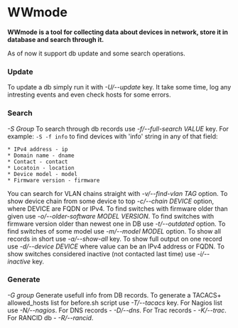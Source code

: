 WWmode
======

**WWmode is a tool for collecting data about devices in network, store it in
database and search through it.**

As of now it support db update and some search operations.

### Update

To update a db simply run it with *-U/--update* key. It take some time, log any
intresting events and even check hosts for some errors.

### Search

*-S Group*
To search through db records use *-f/--full-search VALUE* key. 
For example: `-S -f info` to find devices with 'info' string in any of that
field:
    
    * IPv4 address - ip
    * Domain name - dname 
    * Contact - contact
    * Locatoin - location
    * Device model - model
    * Firmware version - firmware

You can search for VLAN chains straight with *-v/--find-vlan TAG* option.
To show device chain from some device to top *-c/--chain DEVICE* option,
where DEVICE are FQDN or IPv4.
To find switches with firmware older than given use 
*-o/--older-software MODEL VERSION*.
To find switches with firmware version older than newest one in DB use
*-t/--outdated* option.
To find switches of some model use *-m/--model MODEL* option.
To show all records in short use *-a/--show-all* key. To show full output on one
record use *-d/--device DEVICE* where value can be an IPv4 address or FQDN. To show
switches considered inactive (not contacted last time) use *-i/--inactive* key.


### Generate

*-G group*
Generate usefull info from DB records. 
To generate a TACACS+ allowed\_hosts list for before.sh script use *-T/--tacacs* key.
For Nagios list use *-N/--nagios*.
For DNS records - *-D/--dns*.
For Trac records - *-K/--trac*.
For RANCID db - *-R/--rancid*.
